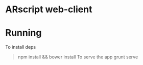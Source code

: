 # ARscript web-client

# Running
To install deps
> npm install && bower install
To serve the app
> grunt serve
